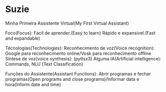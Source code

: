 # Suzie
 Minha Primeira Assistente Virtual(My First Virtual Assistant)

Foco(Focus):
    Facil de aprender.(Easy to learn)
    Rápido e expansivel.(Fast and expandable)

Técnologias(Technologies):
    Reconhecimento de voz(Voice recognition): Google para reconhecimento online/Vosk para reconhecimento offline
    Síntese de voz(voice synthesis): (pyttsx3)
    Alguma IA(Artificial intelligence): Commands, NLU (Text Classification)

Funções do Assistente(Assistant Functions): Abrir programas e fechar programas(Open programs and close programs)/Informar data e hora(Inform date and time)